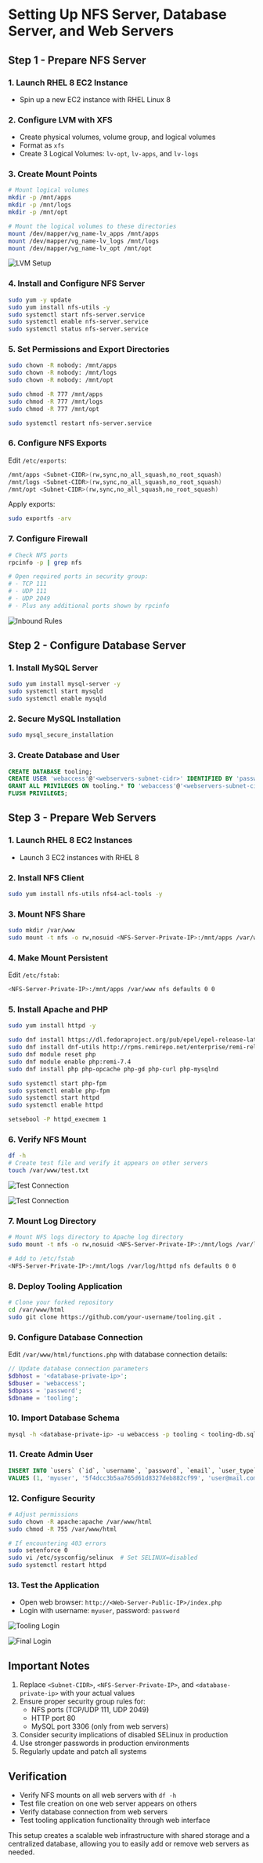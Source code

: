 # Setting Up NFS Server, Database Server, and Web Servers

## Step 1 - Prepare NFS Server

### 1. Launch RHEL 8 EC2 Instance
- Spin up a new EC2 instance with RHEL Linux 8

### 2. Configure LVM with XFS
- Create physical volumes, volume group, and logical volumes
- Format as `xfs` 
- Create 3 Logical Volumes: `lv-opt`, `lv-apps`, and `lv-logs`

### 3. Create Mount Points
```bash
# Mount logical volumes
mkdir -p /mnt/apps
mkdir -p /mnt/logs
mkdir -p /mnt/opt

# Mount the logical volumes to these directories
mount /dev/mapper/vg_name-lv_apps /mnt/apps
mount /dev/mapper/vg_name-lv_logs /mnt/logs
mount /dev/mapper/vg_name-lv_opt /mnt/opt
```
 ![LVM Setup](screenshots/lvm_setup.png)


### 4. Install and Configure NFS Server
```bash
sudo yum -y update
sudo yum install nfs-utils -y
sudo systemctl start nfs-server.service
sudo systemctl enable nfs-server.service
sudo systemctl status nfs-server.service
```

### 5. Set Permissions and Export Directories
```bash
sudo chown -R nobody: /mnt/apps
sudo chown -R nobody: /mnt/logs
sudo chown -R nobody: /mnt/opt

sudo chmod -R 777 /mnt/apps
sudo chmod -R 777 /mnt/logs
sudo chmod -R 777 /mnt/opt

sudo systemctl restart nfs-server.service
```

### 6. Configure NFS Exports
Edit `/etc/exports`:
```bash
/mnt/apps <Subnet-CIDR>(rw,sync,no_all_squash,no_root_squash)
/mnt/logs <Subnet-CIDR>(rw,sync,no_all_squash,no_root_squash)
/mnt/opt <Subnet-CIDR>(rw,sync,no_all_squash,no_root_squash)
```

Apply exports:
```bash
sudo exportfs -arv
```

### 7. Configure Firewall
```bash
# Check NFS ports
rpcinfo -p | grep nfs

# Open required ports in security group:
# - TCP 111
# - UDP 111
# - UDP 2049
# - Plus any additional ports shown by rpcinfo
```
![Inbound Rules](screenshots/inbound_rules.png)
## Step 2 - Configure Database Server

### 1. Install MySQL Server
```bash
sudo yum install mysql-server -y
sudo systemctl start mysqld
sudo systemctl enable mysqld
```

### 2. Secure MySQL Installation
```bash
sudo mysql_secure_installation
```

### 3. Create Database and User
```sql
CREATE DATABASE tooling;
CREATE USER 'webaccess'@'<webservers-subnet-cidr>' IDENTIFIED BY 'password';
GRANT ALL PRIVILEGES ON tooling.* TO 'webaccess'@'<webservers-subnet-cidr>';
FLUSH PRIVILEGES;
```



## Step 3 - Prepare Web Servers

### 1. Launch RHEL 8 EC2 Instances
- Launch 3 EC2 instances with RHEL 8

### 2. Install NFS Client
```bash
sudo yum install nfs-utils nfs4-acl-tools -y
```

### 3. Mount NFS Share
```bash
sudo mkdir /var/www
sudo mount -t nfs -o rw,nosuid <NFS-Server-Private-IP>:/mnt/apps /var/www
```


### 4. Make Mount Persistent
Edit `/etc/fstab`:
```bash
<NFS-Server-Private-IP>:/mnt/apps /var/www nfs defaults 0 0
```

### 5. Install Apache and PHP
```bash
sudo yum install httpd -y

sudo dnf install https://dl.fedoraproject.org/pub/epel/epel-release-latest-8.noarch.rpm
sudo dnf install dnf-utils http://rpms.remirepo.net/enterprise/remi-release-8.rpm
sudo dnf module reset php
sudo dnf module enable php:remi-7.4
sudo dnf install php php-opcache php-gd php-curl php-mysqlnd

sudo systemctl start php-fpm
sudo systemctl enable php-fpm
sudo systemctl start httpd
sudo systemctl enable httpd

setsebool -P httpd_execmem 1
```

### 6. Verify NFS Mount
```bash
df -h
# Create test file and verify it appears on other servers
touch /var/www/test.txt
```
![Test Connection](screenshots/test_conection_2.png)

![Test Connection](screenshots/test_conection_1.png)
### 7. Mount Log Directory
```bash
# Mount NFS logs directory to Apache log directory
sudo mount -t nfs -o rw,nosuid <NFS-Server-Private-IP>:/mnt/logs /var/log/httpd

# Add to /etc/fstab
<NFS-Server-Private-IP>:/mnt/logs /var/log/httpd nfs defaults 0 0
```

### 8. Deploy Tooling Application
```bash
# Clone your forked repository
cd /var/www/html
sudo git clone https://github.com/your-username/tooling.git .
```

### 9. Configure Database Connection
Edit `/var/www/html/functions.php` with database connection details:
```php
// Update database connection parameters
$dbhost = '<database-private-ip>';
$dbuser = 'webaccess';
$dbpass = 'password';
$dbname = 'tooling';
```

### 10. Import Database Schema
```bash
mysql -h <database-private-ip> -u webaccess -p tooling < tooling-db.sql
```

### 11. Create Admin User
```sql
INSERT INTO `users` (`id`, `username`, `password`, `email`, `user_type`, `status`) 
VALUES (1, 'myuser', '5f4dcc3b5aa765d61d8327deb882cf99', 'user@mail.com', 'admin', '1');
```

### 12. Configure Security
```bash
# Adjust permissions
sudo chown -R apache:apache /var/www/html
sudo chmod -R 755 /var/www/html

# If encountering 403 errors
sudo setenforce 0
sudo vi /etc/sysconfig/selinux  # Set SELINUX=disabled
sudo systemctl restart httpd
```

### 13. Test the Application
- Open web browser: `http://<Web-Server-Public-IP>/index.php`
- Login with username: `myuser`, password: `password`

![Tooling Login](screenshots/tooling_login.png)

![Final Login](screenshots/final_login.png)


## Important Notes

1. Replace `<Subnet-CIDR>`, `<NFS-Server-Private-IP>`, and `<database-private-ip>` with your actual values
2. Ensure proper security group rules for:
   - NFS ports (TCP/UDP 111, UDP 2049)
   - HTTP port 80
   - MySQL port 3306 (only from web servers)
3. Consider security implications of disabled SELinux in production
4. Use stronger passwords in production environments
5. Regularly update and patch all systems

## Verification

- Verify NFS mounts on all web servers with `df -h`
- Test file creation on one web server appears on others
- Verify database connection from web servers
- Test tooling application functionality through web interface

This setup creates a scalable web infrastructure with shared storage and a centralized database, allowing you to easily add or remove web servers as needed.